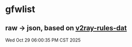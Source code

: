 # gfwlist
## raw -> json, based on [v2ray-rules-dat](https://github.com/Loyalsoldier/v2ray-rules-dat)
Wed Oct 29 06:00:35 PM CST 2025

